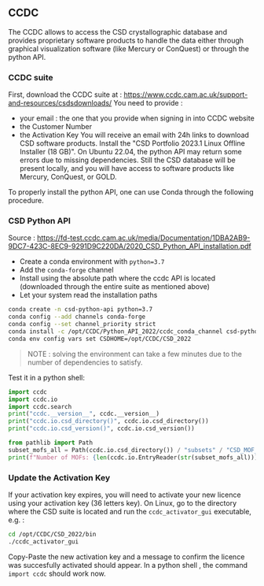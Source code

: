 
## CCDC

The CCDC allows to access the CSD crystallographic database and provides proprietary software products to handle the data either through graphical visualization software (like Mercury or ConQuest) or through the python API.

### CCDC suite
First, download the CCDC suite at :
https://www.ccdc.cam.ac.uk/support-and-resources/csdsdownloads/
You need to provide :
- your email : the one that you provide when signing in into CCDC website
- the Customer Number
- the Activation Key
You will receive an email with 24h links to download CSD software products. Install the "CSD Portfolio 2023.1 Linux Offline Installer (18 GB)". On Ubuntu 22.04, the python API may return some errors due to missing dependencies. Still the CSD database will be present locally, and you will have access to software products like Mercury, ConQuest, or GOLD.

To properly install the python API, one can use Conda through the following procedure.

### CSD Python API

Source : https://fd-test.ccdc.cam.ac.uk/media/Documentation/1DBA2AB9-9DC7-423C-8EC9-9291D9C220DA/2020_CSD_Python_API_installation.pdf
* Create a conda environment with `python=3.7`
* Add the `conda-forge` channel
* Install using the absolute path where the ccdc API is located (downloaded through the entire suite as mentioned above)
* Let your system read the installation paths
```Bash
conda create -n csd-python-api python=3.7 
conda config --add channels conda-forge
conda config --set channel_priority strict
conda install -c /opt/CCDC/Python_API_2022/ccdc_conda_channel csd-python-api
conda env config vars set CSDHOME=/opt/CCDC/CSD_2022
```

> NOTE : solving the environment can take a few minutes due to the number of dependencies to satisfy.

Test it in a python shell:
```Python
import ccdc
import ccdc.io
import ccdc.search
print("ccdc.__version__", ccdc.__version__)
print("ccdc.io.csd_directory()", ccdc.io.csd_directory())
print("ccdc.io.csd_version()", ccdc.io.csd_version())

from pathlib import Path
subset_mofs_all = Path(ccdc.io.csd_directory()) / "subsets" / "CSD_MOF_subsets/MOF_subset.gcd"
print(f"Number of MOFs: {len(ccdc.io.EntryReader(str(subset_mofs_all)))}")
```

### Update the Activation Key
If your activation key expires, you will need to activate your new licence using your activation key (36 letters key).
On Linux, go to the directory where the CSD suite is located and run the `ccdc_activator_gui` executable, e.g. :
```bash
cd /opt/CCDC/CSD_2022/bin
./ccdc_activator_gui
```
Copy-Paste the new activation key and a message to confirm the licence was succesfully activated should appear. In a python shell , the command `import ccdc` should work now.

